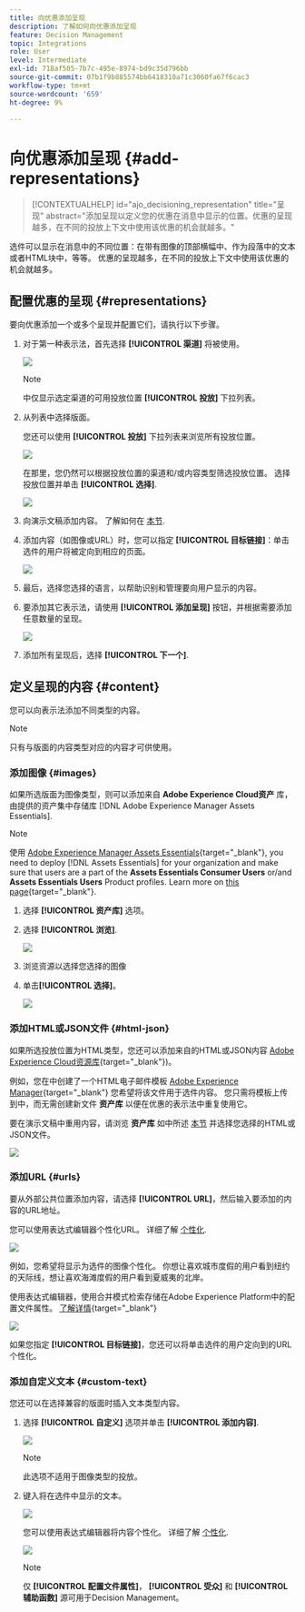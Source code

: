 ```yaml
---
title: 向优惠添加呈现
description: 了解如何向优惠添加呈现
feature: Decision Management
topic: Integrations
role: User
level: Intermediate
exl-id: 718af505-7b7c-495e-8974-bd9c35d796bb
source-git-commit: 07b1f9b885574bb6418310a71c3060fa67f6cac3
workflow-type: tm+mt
source-wordcount: '659'
ht-degree: 9%

---
```


# 向优惠添加呈现 {#add-representations}

>[!CONTEXTUALHELP]
>id="ajo_decisioning_representation"
>title="呈现"
>abstract="添加呈现以定义您的优惠在消息中显示的位置。优惠的呈现越多，在不同的投放上下文中使用该优惠的机会就越多。"

选件可以显示在消息中的不同位置：在带有图像的顶部横幅中、作为段落中的文本或者HTML块中，等等。 优惠的呈现越多，在不同的投放上下文中使用该优惠的机会就越多。

## 配置优惠的呈现 {#representations}

要向优惠添加一个或多个呈现并配置它们，请执行以下步骤。

1. 对于第一种表示法，首先选择 **[!UICONTROL 渠道]** 将被使用。

   ![](../assets/channel-placement.png)

   >[!NOTE]
   >
   >中仅显示选定渠道的可用投放位置 **[!UICONTROL 投放]** 下拉列表。

1. 从列表中选择版面。

   您还可以使用 **[!UICONTROL 投放]** 下拉列表来浏览所有投放位置。

   ![](../assets/browse-button-placements.png)

   在那里，您仍然可以根据投放位置的渠道和/或内容类型筛选投放位置。 选择投放位置并单击 **[!UICONTROL 选择]**.

   ![](../assets/browse-placements.png)

1. 向演示文稿添加内容。 了解如何在 [本节](#content).

1. 添加内容（如图像或URL）时，您可以指定 **[!UICONTROL 目标链接]**：单击选件的用户将被定向到相应的页面。

   ![](../assets/offer-destination-link.png)

1. 最后，选择您选择的语言，以帮助识别和管理要向用户显示的内容。

1. 要添加其它表示法，请使用 **[!UICONTROL 添加呈现]** 按钮，并根据需要添加任意数量的呈现。

   ![](../assets/offer-add-representation.png)

1. 添加所有呈现后，选择 **[!UICONTROL 下一个]**.

## 定义呈现的内容 {#content}

您可以向表示法添加不同类型的内容。

>[!NOTE]
>
>只有与版面的内容类型对应的内容才可供使用。

### 添加图像 {#images}

如果所选版面为图像类型，则可以添加来自 **Adobe Experience Cloud资产** 库，由提供的资产集中存储库 [!DNL Adobe Experience Manager Assets Essentials].

>[!NOTE]
>
> 使用 [Adobe Experience Manager Assets Essentials](https://experienceleague.adobe.com/docs/experience-manager-assets-essentials/help/introduction.html){target="_blank"}, you need to deploy [!DNL Assets Essentials] for your organization and make sure that users are a part of the **Assets Essentials Consumer Users** or/and **Assets Essentials Users** Product profiles. Learn more on [this page](https://experienceleague.adobe.com/docs/experience-manager-assets-essentials/help/get-started-admins/deploy-administer.html){target="_blank"}.

1. 选择 **[!UICONTROL 资产库]** 选项。

1. 选择 **[!UICONTROL 浏览]**.

   ![](../assets/offer-browse-asset-library.png)

1. 浏览资源以选择您选择的图像

1. 单击&#x200B;**[!UICONTROL 选择]**。

   ![](../assets/offer-select-asset.png)

### 添加HTML或JSON文件 {#html-json}

如果所选投放位置为HTML类型，您还可以添加来自的HTML或JSON内容 [Adobe Experience Cloud资源库](https://experienceleague.adobe.com/docs/experience-manager-assets-essentials/help/introduction.html){target="_blank"})。

例如，您在中创建了一个HTML电子邮件模板 [Adobe Experience Manager](https://experienceleague.adobe.com/docs/experience-manager.html){target="_blank"} 您希望将该文件用于选件内容。 您只需将模板上传到中，而无需创建新文件 **资产库** 以便在优惠的表示法中重复使用它。

要在演示文稿中重用内容，请浏览 **资产库** 如中所述 [本节](#images) 并选择您选择的HTML或JSON文件。

![](../assets/offer-browse-asset-library-json.png)

### 添加URL {#urls}

要从外部公共位置添加内容，请选择 **[!UICONTROL URL]**，然后输入要添加的内容的URL地址。

您可以使用表达式编辑器个性化URL。 详细了解 [个性化](../../personalization/personalize.md#use-expression-editor).

![](../assets/offer-content-url.png)

例如，您希望将显示为选件的图像个性化。 你想让喜欢城市度假的用户看到纽约的天际线，想让喜欢海滩度假的用户看到夏威夷的北岸。

使用表达式编辑器，使用合并模式检索存储在Adobe Experience Platform中的配置文件属性。 [了解详情](https://experienceleague.adobe.com/docs/experience-platform/profile/union-schemas/union-schemas-overview.html){target="_blank"}

![](../assets/offer-content-url-personalization.png)

如果您指定 **[!UICONTROL 目标链接]**，您还可以将单击选件的用户定向到的URL个性化。

### 添加自定义文本 {#custom-text}

您还可以在选择兼容的版面时插入文本类型内容。

1. 选择 **[!UICONTROL 自定义]** 选项并单击 **[!UICONTROL 添加内容]**.

   ![](../assets/offer-add-content.png)

   >[!NOTE]
   >
   >此选项不适用于图像类型的投放。

1. 键入将在选件中显示的文本。

   ![](../assets/offer-text-content.png)

   您可以使用表达式编辑器将内容个性化。 详细了解 [个性化](../../personalization/personalize.md#use-expression-editor).

   ![](../assets/offer-personalization.png)

   >[!NOTE]
   >
   >仅 **[!UICONTROL 配置文件属性]**， **[!UICONTROL 受众]** 和 **[!UICONTROL 辅助函数]** 源可用于Decision Management。

